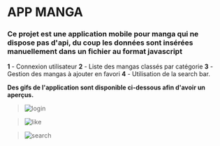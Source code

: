 # APP MANGA
### Ce projet est une application mobile pour manga qui ne dispose pas d'api, du coup les données sont insérées manuellement dans un fichier au format javascript

**1** -  Connexion utilisateur
**2** -  Liste des mangas classés par catégorie
**3** -  Gestion des mangas à ajouter en favori
**4** -  Utilisation de la search bar.

**Des gifs de l'application sont disponible ci-dessous afin d'avoir un aperçus.**

> ![login](https://user-images.githubusercontent.com/56298779/107558888-a37fbe80-6bdb-11eb-9113-8188018f6034.gif)

> ![like](https://user-images.githubusercontent.com/56298779/107558851-95ca3900-6bdb-11eb-9061-3877ddd18e18.gif)

> ![search](https://user-images.githubusercontent.com/56298779/107558893-a5498200-6bdb-11eb-9731-9185da64908e.gif)
